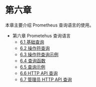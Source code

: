 # 第六章 

本章主要介绍 Prometheus 查询语言的使用。


* 第六章 Prometehus 查询语言
    * [6.1 基础查询](6.1-querying-basics.md)
    * [6.2 操作符查询](6.2-querying-operators.md)
    * [6.3 操作符查询示例](6.3-querying-operator-examples.md)
    * [6.4 查询函数](6.4-querying-functions.md)
    * [6.5 查询示例](6.5-querying-functions-examples.md)
    * [6.6 HTTP API 查询](6.6-querying-http-api.md)
    * [6.7 管理员 HTTP API 查询](6.7-querying-http-admin-api.md)
